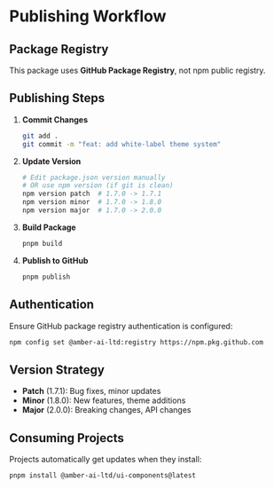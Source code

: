 # Publishing Workflow

## Package Registry

This package uses **GitHub Package Registry**, not npm public registry.

## Publishing Steps

1. **Commit Changes**
   ```bash
   git add .
   git commit -m "feat: add white-label theme system"
   ```

2. **Update Version**
   ```bash
   # Edit package.json version manually
   # OR use npm version (if git is clean)
   npm version patch  # 1.7.0 -> 1.7.1
   npm version minor  # 1.7.0 -> 1.8.0
   npm version major  # 1.7.0 -> 2.0.0
   ```

3. **Build Package**
   ```bash
   pnpm build
   ```

4. **Publish to GitHub**
   ```bash
   pnpm publish
   ```

## Authentication

Ensure GitHub package registry authentication is configured:

```bash
npm config set @amber-ai-ltd:registry https://npm.pkg.github.com
```

## Version Strategy

- **Patch** (1.7.1): Bug fixes, minor updates
- **Minor** (1.8.0): New features, theme additions
- **Major** (2.0.0): Breaking changes, API changes

## Consuming Projects

Projects automatically get updates when they install:

```bash
pnpm install @amber-ai-ltd/ui-components@latest
```

